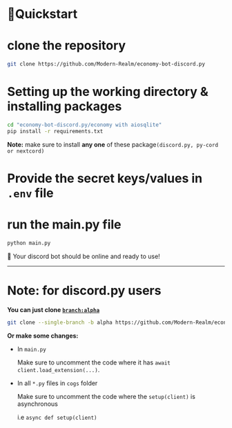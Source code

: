 # 📙Quickstart

# clone the repository

```sh
git clone https://github.com/Modern-Realm/economy-bot-discord.py
```

# Setting up the working directory & installing packages

```sh
cd "economy-bot-discord.py/economy with aiosqlite"
pip install -r requirements.txt
```

**Note:** make sure to install **any one** of these package`(discord.py, py-cord or nextcord)`

# Provide the secret keys/values in `.env` file

# run the main.py file

```sh
python main.py
```

🎉 Your discord bot should be online and ready to use!

<hr>

# Note: for discord.py users

**You can just clone [`branch:alpha`](https://github.com/Modern-Realm/economy-bot-discord.py/tree/alpha)**

```sh
git clone --single-branch -b alpha https://github.com/Modern-Realm/economy-bot-discord.py
```

**Or make some changes:**

- In `main.py`

  Make sure to uncomment the code where it has `await client.load_extension(...)`.

- In all `*.py` files in `cogs` folder

  Make sure to uncomment the code where the `setup(client)` is asynchronous

  i.e `async def setup(client)`

